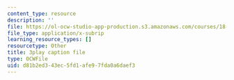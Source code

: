 ```yaml
---
content_type: resource
description: ''
file: https://ol-ocw-studio-app-production.s3.amazonaws.com/courses/18-01sc-single-variable-calculus-fall-2010/d81b2ed343ec5fd1afe97fda0a6daef3_Pd2xP5zDsRw.vtt
file_type: application/x-subrip
learning_resource_types: []
resourcetype: Other
title: 3play caption file
type: OCWFile
uid: d81b2ed3-43ec-5fd1-afe9-7fda0a6daef3
---
```


